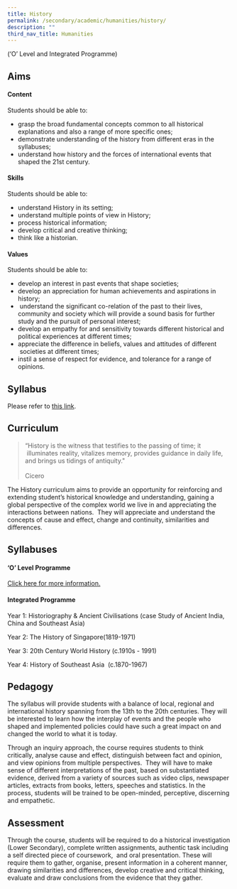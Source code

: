 ```yaml
---
title: History
permalink: /secondary/academic/humanities/history/
description: ""
third_nav_title: Humanities
---
```

(‘O’ Level and Integrated Programme)
  

## Aims

#### Content

Students should be able to:

*   grasp the broad fundamental concepts common to all historical explanations and also a range of more specific ones;
*   demonstrate understanding of the history from different eras in the syllabuses;
*   understand how history and the forces of international events that shaped the 21st century.  

#### Skills

Students should be able to:

*   understand History in its setting;
*   understand multiple points of view in History;
*   process historical information; 
*   develop critical and creative thinking;
*   think like a historian.

#### Values

Students should be able to:

*   develop an interest in past events that shape societies;  
*   develop an appreciation for human achievements and aspirations in history;
*    understand the significant co-relation of the past to their lives, community and society which will provide a sound basis for further study and the pursuit of personal interest;
*   develop an empathy for and sensitivity towards different historical and political experiences at different times;
*   appreciate the difference in beliefs, values and attitudes of different  societies at different times;
*   instil a sense of respect for evidence, and tolerance for a range of opinions.   


## Syllabus
Please refer to [this link](https://www.moe.gov.sg/secondary/courses/express/electives#subjects).
  

## Curriculum

> “History is the witness that testifies to the passing of time; it  illuminates reality, vitalizes memory, provides guidance in daily life, and brings us tidings of antiquity."  <br><br>
Cicero

The History curriculum aims to provide an opportunity for reinforcing and extending student’s historical knowledge and understanding, gaining a global perspective of the complex world we live in and appreciating the interactions between nations.  They will appreciate and understand the concepts of cause and effect, change and continuity, similarities and differences.

  

## Syllabuses   

#### ‘O’ Level Programme

[Click here for more information.](https://www.moe.gov.sg/-/media/files/secondary/syllabuses/humanities/2021-history-lower-secondary-syllabus.pdf)  

  

#### Integrated Programme

Year 1: Historiography & Ancient Civilisations (case Study of Ancient India, China and Southeast Asia)  

Year 2: The History of Singapore(1819-1971)   

Year 3: 20th Century World History (c.1910s - 1991)

Year 4: History of Southeast Asia  (c.1870-1967)

  

  

## Pedagogy

The syllabus will provide students with a balance of local, regional and international history spanning from the 13th to the 20th centuries. They will be interested to learn how the interplay of events and the people who shaped and implemented policies could have such a great impact on and changed the world to what it is today.  

  

Through an inquiry approach, the course requires students to think critically, analyse cause and effect, distinguish between fact and opinion, and view opinions from multiple perspectives.  They will have to make sense of different interpretations of the past, based on substantiated evidence, derived from a variety of sources such as video clips, newspaper articles, extracts from books, letters, speeches and statistics. In the process, students will be trained to be open-minded, perceptive, discerning and empathetic.

  

  

## Assessment

Through the course, students will be required to do a historical investigation (Lower Secondary), complete written assignments, authentic task including a self directed piece of coursework,  and oral presentation. These will require them to gather, organise, present information in a coherent manner, drawing similarities and differences, develop creative and critical thinking, evaluate and draw conclusions from the evidence that they gather.